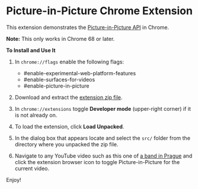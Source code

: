 # Picture-in-Picture Chrome Extension

This extension demonstrates the [Picture-in-Picture API](https://wicg.github.io/picture-in-picture/) in Chrome.

**Note:** This only works in Chrome 68 or later.

**To Install and Use It**
1. In `chrome://flags` enable the following flags:
   * \#enable-experimental-web-platform-features
   * \#enable-surfaces-for-videos
   * \#enable-picture-in-picture

1. Download and extract the [extension zip file](https://github.com/beaufortfrancois/picture-in-picture-chrome-extension/archive/master.zip).
1. In `chrome://extensions` toggle **Developer mode** (upper-right corner) if it is not already on.
1. To load the extension, click **Load Unpacked**.
1. In the dialog box that appears locate and select the `src/` folder from the directory where you unpacked the zip file.
1. Navigate to any YouTube video such as this one of [a band in Prague](https://www.youtube.com/watch?v=tbcnzyDQE1U) and click the extension browser icon to toggle Picture-in-Picture for the current video.

Enjoy!
